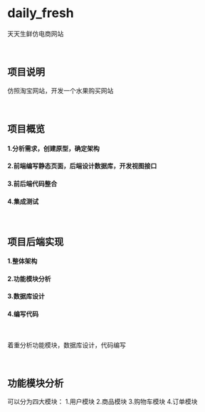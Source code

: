 # daily_fresh
天天生鲜仿电商网站

<br>

## 项目说明
仿照淘宝网站，开发一个水果购买网站

<br>

## 项目概览
#### 1.分析需求，创建原型，确定架构
#### 2.前端编写静态页面，后端设计数据库，开发视图接口
#### 3.前后端代码整合
#### 4.集成测试

<br>

## 项目后端实现
#### 1.整体架构
#### 2.功能模块分析
#### 3.数据库设计
#### 4.编写代码

<br>

着重分析功能模块，数据库设计，代码编写

<br>

## 功能模块分析
可以分为四大模块：
1.用户模块
2.商品模块
3.购物车模块
4.订单模块

